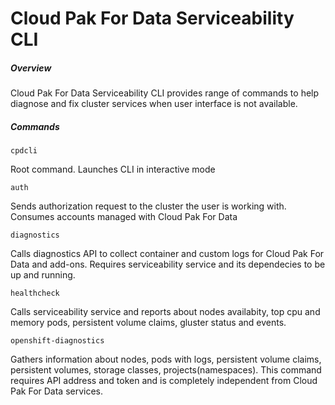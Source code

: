 # Cloud Pak For Data Serviceability CLI

##### Overview
Cloud Pak For Data Serviceability CLI provides range of commands to help diagnose and fix cluster services when user interface is not available.


##### Commands
```
cpdcli
```
Root command. Launches CLI in interactive mode

```
auth
```
Sends authorization request to the cluster the user is working with.
Consumes accounts managed with Cloud Pak For Data

```
diagnostics
```
Calls diagnostics API to collect container and custom logs for Cloud Pak For Data and add-ons.
Requires serviceability service and its dependecies to be up and running.

```
healthcheck
```
Calls serviceability service and reports about nodes availabity, top cpu and memory pods, persistent volume claims, gluster status and events.

```
openshift-diagnostics
```
Gathers information about nodes, pods with logs, persistent volume claims, persistent volumes, storage classes, projects(namespaces).
This command requires API address and token and is completely independent from Cloud Pak For Data services.

